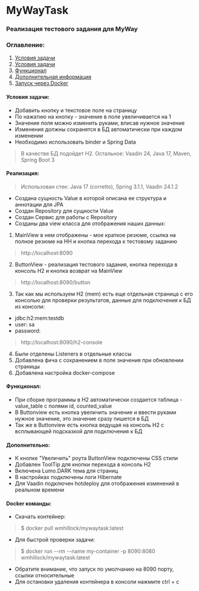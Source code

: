 # MyWayTask

### Реализация тестового задания для MyWay
### Оглавление:
1) [Условия задачи](#условия-задачи)
2) [Условия задачи](#реализация)
3) [Функционал](#функционал)
4) [Дополнительная информация](#дополнительно)
5) [Запуск через Docker](#docker-команды)

#### Условия задачи:
* Добавить кнопку и текстовое поле на страницу
* По нажатию на кнопку - значение в поле увеличивается на 1
* Значение поля можно изменить руками, вписав нужное значение
* Изменения должны сохранятся в БД автоматически при каждом изменении
* Необходимо использовать binder и Spring Data

> В качестве БД подойдет H2.
> Остальное: Vaadin 24, Java 17, Maven, Spring Boot 3

#### Реализация:
> Использован стек: Java 17 (corretto), Spring 3.1.1, Vaadin 24.1.2
* Создана сущность Value в которой описана ее структура и аннотации для JPA
* Создан Repository для сущности Value
* Создан Сервис для работы с Repository
* Созданы два view класса для отображения наших данных:

1) MainView в нем отображены - мое краткое резюме, ссылка на полное резюме на HH и кнопка перехода к тестовому заданию
> http://localhost:8090

2) ButtonView - реализация тестового задания, кнопка перехода в консоль H2 и кнопка возврат на MainView
> http://localhost:8090/button

3) Так как мы используем H2 (mem) есть еще отдельная страница с его консолью для проверки результатов,
данные для подключения к БД из консоли: 
* jdbc:h2:mem:testdb 
* user: sa
* password:
> http://localhost:8090/h2-console

4) Были отделены Listeners в отдельные классы
5) Добавлена фича с сохранением в поле значения при обновлении страницы
6) Добавлена настройка docker-compose

#### Функционал:
* При сборке программы в H2 автоматически создается таблица - value_table с полями id, counted_value
* В Buttonview есть кнопка увеличить значение и ввести руками нужное значение, это значение сразу пишется в БД
* Так же в Buttonview есть кнопка ведущая на консоль H2 с всплывающей подсказкой для подключения к БД

#### Дополнительно:
* К кнопке "Увеличить" роута ButtonView подключены CSS стили
* Добавлен ToolTip для кнопки перехода в консоль H2
* Включена Lumo.DARK тема для страниц
* В настройках подключены логи Hibernate
* Для Vaadin подключен hotdeploy для отображения изменений в реальном времени

#### Docker команды:
* Скачать контейнер: 
> $ docker pull wmhillock/mywaytask:latest

* Для быстрой проверки задачи: 
> $ docker run --rm --name my-container -p 8090:8080 wmhillock/mywaytask:latest

* Обратите внимание, что запуск по умолчанию на 8090 порту, ссылки относительные
* Для остановки удаления контейнера в консоли нажмите ctrl + c




